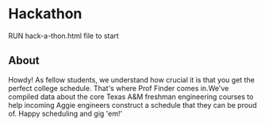 # Hackathon
RUN hack-a-thon.html file to start

<h2>About</h2>
Howdy! As fellow students, we understand how crucial it is that you get the perfect college schedule. That's where Prof Finder comes in.We've compiled data about the core Texas A&M freshman engineering courses to help incoming Aggie engineers construct a schedule that they can be proud of. Happy scheduling and gig 'em!' 
